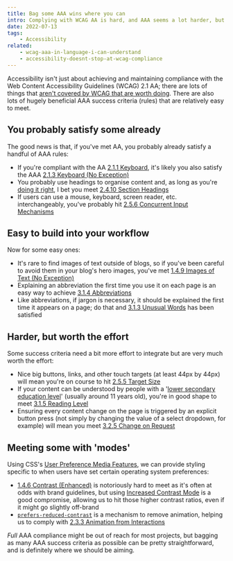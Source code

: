 ```yaml
---
title: Bag some AAA wins where you can
intro: Complying with WCAG AA is hard, and AAA seems a lot harder, but there are actually plenty of AAA rules that are relatively easy to meet.
date: 2022-07-13
tags:
    - Accessibility
related:
    - wcag-aaa-in-language-i-can-understand
    - accessibility-doesnt-stop-at-wcag-compliance
---
```


Accessibility isn't just about achieving and maintaining compliance with the Web Content Accessibility Guidelines (WCAG) 2.1 AA; there are lots of things that [aren't covered by WCAG that are worth doing](/blog/accessibility-doesnt-stop-at-wcag-compliance). There are also lots of hugely beneficial AAA success criteria (rules) that are relatively easy to meet.


## You probably satisfy some already

The good news is that, if you've met AA, you probably already satisfy a handful of AAA rules:

- If you're compliant with the AA [2.1.1 Keyboard](https://www.w3.org/TR/WCAG21/#keyboard), it's likely you also satisfy the AAA [2.1.3 Keyboard (No Exception)](https://www.w3.org/TR/WCAG21/#keyboard-no-exception)
- You probably use headings to organise content and, as long as you're [doing it right](/blog/using-the-html-document-outline), I bet you meet [2.4.10 Section Headings](https://www.w3.org/TR/WCAG21/#section-headings)
- If users can use a mouse, keyboard, screen reader, etc. interchangeably, you've probably hit [2.5.6 Concurrent Input Mechanisms](https://www.w3.org/TR/WCAG21/#concurrent-input-mechanisms)


## Easy to build into your workflow

Now for some easy ones:

- It's rare to find images of text outside of blogs, so if you've been careful to avoid them in your blog's hero images, you've met [1.4.9 Images of Text (No Exception)](https://www.w3.org/TR/WCAG21/#images-of-text-no-exception)
- Explaining an abbreviation the first time you use it on each page is an easy way to achieve [3.1.4 Abbreviations](https://www.w3.org/TR/WCAG21/#abbreviations)
- Like abbreviations, if jargon is necessary, it should be explained the first time it appears on a page; do that and [3.1.3 Unusual Words](https://www.w3.org/TR/WCAG21/#unusual-words) has been satisfied


## Harder, but worth the effort

Some success criteria need a bit more effort to integrate but are very much worth the effort:

- Nice big buttons, links, and other touch targets (at least 44px by 44px) will mean you're on course to hit [2.5.5 Target Size](https://www.w3.org/TR/WCAG21/#target-size)
- If your content can be understood by people with a '[lower secondary education level](https://www.w3.org/TR/WCAG21/#dfn-lower-secondary-education-level)' (usually around 11 years old), you're in good shape to meet [3.1.5 Reading Level](https://www.w3.org/TR/WCAG21/#reading-level)
- Ensuring every content change on the page is triggered by an explicit button press (not simply by changing the value of a select dropdown, for example) will mean you meet [3.2.5 Change on Request](https://www.w3.org/TR/WCAG21/#change-on-request)


## Meeting some with 'modes'

Using CSS's [User Preference Media Features](https://www.w3.org/TR/mediaqueries-5/#mf-user-preferences), we can provide styling specific to when users have set certain operating system preferences:

- [1.4.6 Contrast (Enhanced)](https://www.w3.org/TR/WCAG21/#contrast-enhanced) is notoriously hard to meet as it's often at odds with brand guidelines, but using [Increased Contrast Mode](/blog/using-the-increased-contrast-mode-css-media-query) is a good compromise, allowing us to hit those higher contrast ratios, even if it might go slightly off-brand
- [`prefers-reduced-contrast`](/blog/accessible-animated-content-without-the-compromise) is a mechanism to remove animation, helping us to comply with [2.3.3 Animation from Interactions](https://www.w3.org/TR/WCAG21/#animation-from-interactions)

*Full* AAA compliance might be out of reach for most projects, but bagging as many AAA success criteria as possible can be pretty straightforward, and is definitely where we should be aiming.
